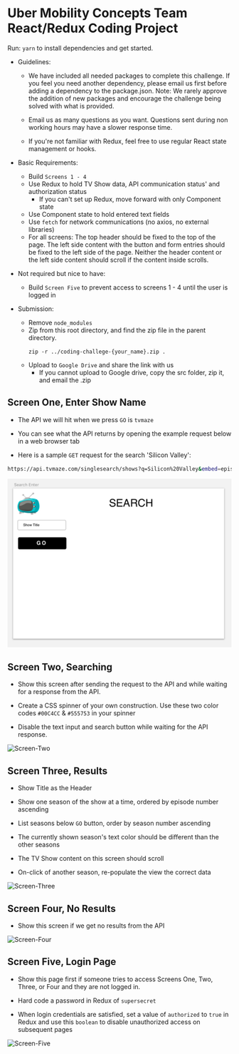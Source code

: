 # Uber Mobility Concepts Team React/Redux Coding Project

Run:
`yarn`
to install dependencies and get started.

- Guidelines:

  - We have included all needed packages to complete this challenge. If you feel you need another dependency, please email us first before adding a dependency to the package.json. Note: We rarely approve the addition of new packages and encourage the challenge being solved with what is provided.

  - Email us as many questions as you want. Questions sent during non working hours may have a slower response time.

  - If you're not familiar with Redux, feel free to use regular React state management or hooks.

- Basic Requirements:

  - Build `Screens 1 - 4`
  - Use Redux  to hold TV Show data, API communication status' and authorization status
    - If you can't set up Redux, move forward with only Component state
  - Use Component state to hold entered text fields
  - Use `fetch` for network communications (no axios, no external libraries)
  - For all screens: The top header should be fixed to the top of the page. The left side content with the button and form entries should be fixed to the left side of the page. Neither the header content or the left side content should scroll if the content inside scrolls.

- Not required but nice to have:
  - Build `Screen Five` to prevent access to screens 1 - 4 until the user is logged in

- Submission:
  - Remove `node_modules`
  - Zip from this root directory, and find the zip file in the parent directory.
    ```
    zip -r ../coding-challege-{your_name}.zip .
    ```
  - Upload to `Google Drive` and share the link with us
    - If you cannot upload to Google drive, copy the src folder, zip it, and email the .zip

## Screen One, Enter Show Name

- The API we will hit when we press `GO` is `tvmaze`

- You can see what the API returns by opening the example request below in a web browser tab

- Here is a sample `GET` request for the search 'Silicon Valley':

```bash
https://api.tvmaze.com/singlesearch/shows?q=Silicon%20Valley&embed=episodes
```

![Screen-One](src/assets/screens/screenOne.png)

## Screen Two, Searching

- Show this screen after sending the request to the API and while waiting for a response from the API.

- Create a CSS spinner of your own construction. Use these two color codes `#00C4CC` & `#555753` in your spinner

- Disable the text input and search button while waiting for the API response.

![Screen-Two](assets/screens/screenTwo.png)

## Screen Three, Results

- Show Title as the Header

- Show one season of the show at a time, ordered by episode number ascending

- List seasons below `GO` button, order by season number ascending

- The currently shown season's text color should be different than the other seasons

- The TV Show content on this screen should scroll

- On-click of another season, re-populate the view the correct data

![Screen-Three](assets/screens/screenThree.png)

## Screen Four, No Results

- Show this screen if we get no results from the API

![Screen-Four](assets/screens/screenFour.png)

## Screen Five, Login Page

- Show this page first if someone tries to access Screens One, Two, Three, or Four and they are not logged in.

- Hard code a password in Redux of `supersecret`

- When login credentials are satisfied, set a value of `authorized` to `true` in Redux and use this `boolean` to disable unauthorized access on subsequent pages

![Screen-Five](assets/screens/screenFive.png)
